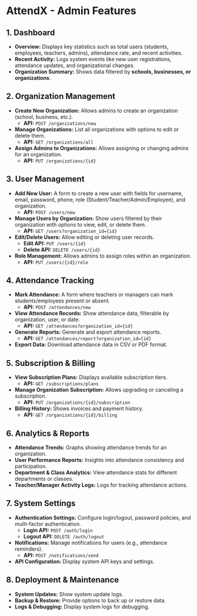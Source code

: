 # AttendX - Admin Features

## 1. Dashboard

- **Overview:** Displays key statistics such as total users (students, employees, teachers, admins), attendance rate, and recent activities.
- **Recent Activity:** Logs system events like new user registrations, attendance updates, and organizational changes.
- **Organization Summary:** Shows data filtered by **schools, businesses, or organizations**.

## 2. Organization Management

- **Create New Organization:** Allows admins to create an organization (school, business, etc.).
  - **API:** `POST /organizations/new`
- **Manage Organizations:** List all organizations with options to edit or delete them.
  - **API:** `GET /organizations/all`
- **Assign Admins to Organizations:** Allows assigning or changing admins for an organization.
  - **API:** `PUT /organizations/{id}`

## 3. User Management

- **Add New User:** A form to create a new user with fields for username, email, password, phone, role (Student/Teacher/Admin/Employee), and organization.
  - **API:** `POST /users/new`
- **Manage Users by Organization:** Show users filtered by their organization with options to view, edit, or delete them.
  - **API:** `GET /users?organization_id={id}`
- **Edit/Delete Users:** Allow editing or deleting user records.
  - **Edit API:** `PUT /users/{id}`
  - **Delete API:** `DELETE /users/{id}`
- **Role Management:** Allows admins to assign roles within an organization.
  - **API:** `PUT /users/{id}/role`

## 4. Attendance Tracking

- **Mark Attendance:** A form where teachers or managers can mark students/employees present or absent.
  - **API:** `POST /attendances/new`
- **View Attendance Records:** Show attendance data, filterable by organization, user, or date.
  - **API:** `GET /attendances?organization_id={id}`
- **Generate Reports:** Generate and export attendance reports.
  - **API:** `GET /attendances/report?organization_id={id}`
- **Export Data:** Download attendance data in CSV or PDF format.

## 5. Subscription & Billing

- **View Subscription Plans:** Displays available subscription tiers.
  - **API:** `GET /subscriptions/plans`
- **Manage Organization Subscription:** Allows upgrading or canceling a subscription.
  - **API:** `PUT /organizations/{id}/subscription`
- **Billing History:** Shows invoices and payment history.
  - **API:** `GET /organizations/{id}/billing`

## 6. Analytics & Reports

- **Attendance Trends:** Graphs showing attendance trends for an organization.
- **User Performance Reports:** Insights into attendance consistency and participation.
- **Department & Class Analytics:** View attendance stats for different departments or classes.
- **Teacher/Manager Activity Logs:** Logs for tracking attendance actions.

## 7. System Settings

- **Authentication Settings:** Configure login/logout, password policies, and multi-factor authentication.
  - **Login API:** `POST /auth/login`
  - **Logout API:** `DELETE /auth/logout`
- **Notifications:** Manage notifications for users (e.g., attendance reminders).
  - **API:** `POST /notifications/send`
- **API Configuration:** Display system API keys and settings.

## 8. Deployment & Maintenance

- **System Updates:** Show system update logs.
- **Backup & Restore:** Provide options to back up or restore data.
- **Logs & Debugging:** Display system logs for debugging.
